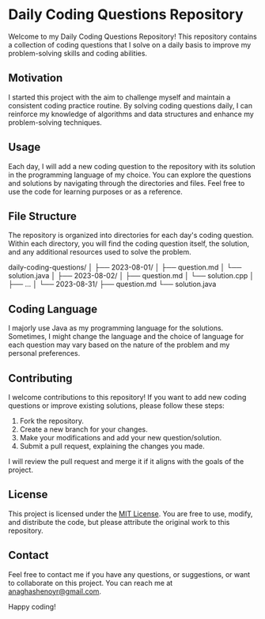 # Daily Coding Questions Repository

Welcome to my Daily Coding Questions Repository! This repository contains a collection of coding questions that I solve on a daily basis to improve my problem-solving skills and coding abilities.

## Motivation

I started this project with the aim to challenge myself and maintain a consistent coding practice routine. By solving coding questions daily, I can reinforce my knowledge of algorithms and data structures and enhance my problem-solving techniques.

## Usage

Each day, I will add a new coding question to the repository with its solution in the programming language of my choice. You can explore the questions and solutions by navigating through the directories and files. Feel free to use the code for learning purposes or as a reference.

## File Structure

The repository is organized into directories for each day's coding question. Within each directory, you will find the coding question itself, the solution, and any additional resources used to solve the problem.

daily-coding-questions/
│
├── 2023-08-01/
│ ├── question.md
│ └── solution.java
│
├── 2023-08-02/
│ ├── question.md
│ └── solution.cpp
│
├── ...
│
└── 2023-08-31/
├── question.md
└── solution.java

## Coding Language

I majorly use Java as my programming language for the solutions. Sometimes, I might change the language and the choice of language for each question may vary based on the nature of the problem and my personal preferences.

## Contributing

I welcome contributions to this repository! If you want to add new coding questions or improve existing solutions, please follow these steps:

1. Fork the repository.
2. Create a new branch for your changes.
3. Make your modifications and add your new question/solution.
4. Submit a pull request, explaining the changes you made.

I will review the pull request and merge it if it aligns with the goals of the project.

## License

This project is licensed under the [MIT License](LICENSE). You are free to use, modify, and distribute the code, but please attribute the original work to this repository.
 
## Contact
Feel free to contact me if you have any questions, or suggestions, or want to collaborate on this project. You can reach me at anaghashenoyr@gmail.com.

Happy coding!
